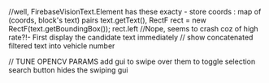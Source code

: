 //well, FirebaseVisionText.Element has these exacty  - store coords : map of (coords, block's text) pairs
	text.getText(), RectF rect = new RectF(text.getBoundingBox()); rect.left
//Nope, seems to crash coz of high rate?!-  First display the candidate text immediately
// show concatenated filtered text into vehicle number

// TUNE OPENCV PARAMS
add gui to swipe over them to toggle selection
search button hides the swiping gui